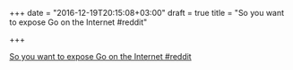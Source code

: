+++
date = "2016-12-19T20:15:08+03:00"
draft = true
title = "So you want to expose Go on the Internet  #reddit"

+++

<p><a href="https://t.co/BkiyIL3Nwq">So you want to expose Go on the Internet  #reddit</a></p>
